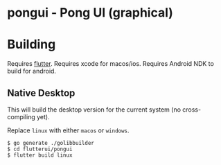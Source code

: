 # pongui - Pong UI (graphical)

# Building

Requires [flutter](https://wwww.flutter.dev). Requires xcode for macos/ios.
Requires Android NDK to build for android. 

## Native Desktop

This will build the desktop version for the current system (no cross-compiling
yet).

Replace `linux` with either `macos` or `windows`.

```shell
$ go generate ./golibbuilder
$ cd flutterui/pongui
$ flutter build linux
```
